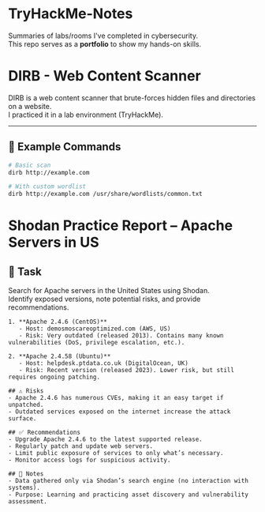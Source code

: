 # TryHackMe-Notes
Summaries of labs/rooms I've completed in cybersecurity.  
This repo serves as a **portfolio** to show my hands-on skills.

# DIRB - Web Content Scanner

DIRB is a web content scanner that brute-forces hidden files and directories on a website.  
I practiced it in a lab environment (TryHackMe).

---

## 🔧 Example Commands

```bash
# Basic scan
dirb http://example.com

# With custom wordlist
dirb http://example.com /usr/share/wordlists/common.txt 
```

# Shodan Practice Report – Apache Servers in US

## 🎯 Task
Search for Apache servers in the United States using Shodan.  
Identify exposed versions, note potential risks, and provide recommendations.  

```## 🔍 Findings
1. **Apache 2.4.6 (CentOS)**
   - Host: demosmoscareoptimized.com (AWS, US)
   - Risk: Very outdated (released 2013). Contains many known vulnerabilities (DoS, privilege escalation, etc.).

2. **Apache 2.4.58 (Ubuntu)**
   - Host: helpdesk.ptdata.co.uk (DigitalOcean, UK)
   - Risk: Recent version (released 2023). Lower risk, but still requires ongoing patching.

## ⚠️ Risks
- Apache 2.4.6 has numerous CVEs, making it an easy target if unpatched.
- Outdated services exposed on the internet increase the attack surface.

## ✅ Recommendations
- Upgrade Apache 2.4.6 to the latest supported release.
- Regularly patch and update web servers.
- Limit public exposure of services to only what’s necessary.
- Monitor access logs for suspicious activity.

## 📝 Notes
- Data gathered only via Shodan’s search engine (no interaction with systems).
- Purpose: Learning and practicing asset discovery and vulnerability assessment.
```

